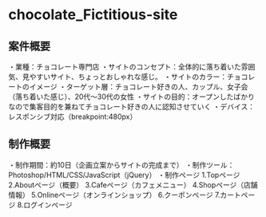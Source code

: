 # chocolate_Fictitious-site

## 案件概要
・業種：チョコレート専門店
・サイトのコンセプト：全体的に落ち着いた雰囲気、見やすいサイト、ちょっとおしゃれな感じ。
・サイトのカラー：チョコレートのイメージ
・ターゲット層：チョコレート好きの人、カップル、女子会（落ち着いた感じ）、20代～30代の女性
・サイトの目的：オープンしたばかりなので集客目的を兼ねてチョコレート好きの人に認知させていく
・デバイス：レスポンシブ対応（breakpoint:480px）

## 制作概要
・制作期間：約10日（企画立案からサイトの完成まで）
・制作ツール：Photoshop/HTML/CSS/JavaScript（jQuery）
・制作ページ
  1.Topページ
  2.Aboutページ（概要）
  3.Cafeページ（カフェメニュー）
  4.Shopページ（店舗情報）
  5.Onlineページ（オンラインショップ）
  6.クーポンページ
  7.カートページ
  8.ログインページ
